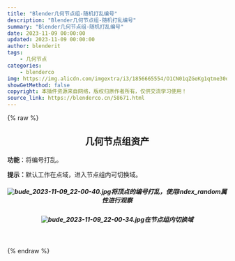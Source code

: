 ```yaml
---
title: "Blender几何节点组-随机打乱编号"
description: "Blender几何节点组-随机打乱编号"
summary: "Blender几何节点组-随机打乱编号"
date: 2023-11-09 00:00:00
updated: 2023-11-09 00:00:00
author: blenderit
tags: 
    - 几何节点
categories:
    - blenderco
img: https://img.alicdn.com/imgextra/i3/1856665554/O1CN01qZGeKg1qtme30dCpA_!!1856665554.jpg
showGetMethod: false
copyright: 本插件资源来自网络，版权归原作者所有，仅供交流学习使用！
source_link: https://blenderco.cn/58671.html
---
```


{% raw %}
<h2 style="text-align: center;">几何节点组资产</h2><p><strong>功能</strong>：将编号打乱。</p><p style="text-align: left;"><strong>提示：</strong>默认工作在点域，进入节点组内可切换域。</p><h5 style="text-align: center;"><img src="https://img.alicdn.com/imgextra/i2/1856665554/O1CN01jxNXS21qtme57Jw31_!!1856665554.jpg" alt="bude_2023-11-09_22-00-40.jpg">将顶点的编号打乱，使用index_random属性进行观察</h5><h5 style="text-align: center;"><img src="https://img.alicdn.com/imgextra/i4/1856665554/O1CN01CvanzK1qtme0UphCe_!!1856665554.jpg" alt="bude_2023-11-09_22-00-34.jpg">在节点组内切换域</h5><p> </p>
<div style="display: none">blenderco</div>
{% endraw %}